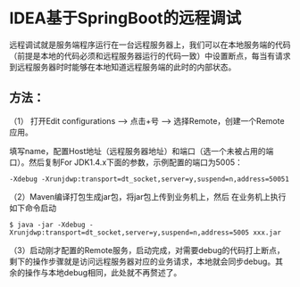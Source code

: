 # IDEA基于SpringBoot的远程调试

​	远程调试就是服务端程序运行在一台远程服务器上，我们可以在本地服务端的代码（前提是本地的代码必须和远程服务器运行的代码一致）中设置断点，每当有请求到远程服务器时时能够在本地知道远程服务端的此时的内部状态。

## 方法：

（1） 打开Edit configurations --> 点击+号 --> 选择Remote，创建一个Remote应用。

填写name，配置Host地址（远程服务器地址）和端口（选一个未被占用的端口）。然后复制For JDK1.4.x下面的参数，示例配置的端口为5005：

```
-Xdebug -Xrunjdwp:transport=dt_socket,server=y,suspend=n,address=50051
```

（2）Maven编译打包生成jar包，将jar包上传到业务机上，然后 在业务机上执行如下命令启动

```
$ java -jar -Xdebug -Xrunjdwp:transport=dt_socket,server=y,suspend=n,address=5005 xxx.jar
```

（3）启动刚才配置的Remote服务，启动完成，对需要debug的代码打上断点，剩下的操作步骤就是访问远程服务器对应的业务请求，本地就会同步debug。其余的操作与本地debug相同，此处就不再赘述了。